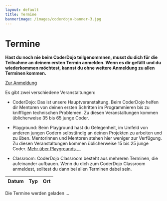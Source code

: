 ```yaml
---
layout: default
title: Termine
bannerimage: /images/coderdojo-banner-3.jpg
---
```


# Termine

**Hast du noch nie beim CoderDojo teilgenommnen, musst du dich für die Teilnahme an deinem ersten Termin anmelden. Wenn es dir gefällt und du wiederkommen möchtest, kannst du ohne weitere Anmeldung zu allen Terminen kommen.**

<p class="text-center"><a class="btn btn-material-light-blue-700" href="/anmeldung.html">Zur Anmeldung</a></p>

Es gibt zwei verschiedene Veranstaltungen:

- <span class="type-coderdojo">CoderDojo</span>: Das ist unsere Hauptveranstaltung. Beim CoderDojo helfen dir Mentoren von deinen ersten Schritten im Programmieren bis zu kniffligen technischen Problemen. Zu diesen Veranstaltungen kommen üblicherweise 35 bis 65 junge Coder.

- <span class="type-playground">Playground</span>: Beim Playground hast du Gelegenheit, im Umfeld von anderen jungen Codern selbständig an deinen Projekten zu arbeiten und zu üben. Mentorinnen und Mentoren stehen hier weniger zur Verfügung. Zu diesen Veranstaltungen kommen üblicherweise 15 bis 25 junge Coder. [Mehr über Playgrounds&nbsp;...](/infos/playground.html)

- <span class="type-classroom">Classroom</span>: CoderDojo Classroom besteht aus mehreren Terminen, die aufeinander aufbauen. Wenn du dich zum CoderDojo Classroom anmeldest, solltest du dann bei allen Terminen dabei sein.

<table class="table" id="eventsTable">
	<thead>
		<tr>
			<th>Datum</th>
			<th>Typ</th>
			<th>Ort</th>
		</tr>
	</thead>
	<tbody>
	</tbody>
</table>

<p class="loadingText">Die Termine werden geladen ...</p>

<script language="javascript">
	Date.prototype.addDays = function(days) {
		var dat = new Date(this.valueOf());
		dat.setDate(dat.getDate() + days);
		return dat;
	}

	var eventsTable = $("#eventsTable");

	$.get("https://participants-management-service.azurewebsites.net/api/events/?past=false", function(data) {
		var additionalEvents = [
			{ date: new Date(2017, 6, 7), title: "Sommerferien 2017", type: "header" },
			{ date: new Date(2017, 6, 13), title: "Sommerferien 2017", type: "header" },
			{ date: new Date(2017, 8, 14), title: "Wintersemester 2017 / 2018", type: "header" }
		].filter(function(event) { return event.date >= new Date(); });
		
		data = data.concat(additionalEvents).sort(function(a, b) {
			a = new Date(a.date);
			b = new Date(b.date);
			return a > b ? 1 : a < b ? -1 : 0;
		});

		data.forEach(function(event) {
			var row = "";

			if (event.type == "header") {
				row = "<tr class='subtitle'><td colspan='3'>" + event.title + "</td></tr>";
			} else {
				var date = moment(new Date(event.date)).startOf("day");
				var formattedDate = date.format("YYYY-MM-DD");

				/*row = "<tr";
				if (event.type == "playground") {
					row += " class='playground'";
				} else if (event.type == "bootcamp") {
					row += " class='bootcamp'";
				} else {
					row += " class='coderdojo'";
				}*/

				if (date.unix() == moment(new Date(2018, 4, 4)).startOf("day").unix()) {
					console.log("test");
					row += "<tr>";
					row += "<td>" + moment(new Date(2018, 3, 21)).startOf("day").format("dddd, DD. MMMM YYYY") + " 16:00 - 18:00</td>";
					row += "<td class='type-bootcamp'>Bootcamp</td>";
					row += "<td>Junior Bootcamp - im Rahmen des <a href='https://coding-club-linz.github.io/global-azure-bootcamp-2018/junior-bootcamp.html' target='_blank'>Global Azure Bootcamps</a><br/>für junge Coder ab 13 Jahren<br/>";
					row += "<a href=\"http://www.linz.at/wissensturm/anreise.asp\" target=\"_blank\">Wissensturm</a>, Kärtnerstraße 26, 4020 Linz</td>";
					row += "</tr>";
				}

				row += "<tr>";
				if (event.type == "classroom") {
					row += "<td>";
                    for (var i = 0; i < event.dates.length; i++) {
                        var classroomDate = moment(new Date(event.dates[i])).startOf("day");
                        row += "<span class='nowrap'>" + classroomDate.format("dddd, DD. MMMM YYYY") + "</span>" + "<br/>";
						if (event.title == "Elektronik") {
							row += "15:00 - 17:30<br/>";
						} else {
							row += "16:00 - 18:00<br/>";
						}
                    }
                    row += "</td>";
				} else if (event.type == "bootcamp") {
					row += "<td><span class='nowrap'>" + date.format("dddd, DD. MMMM YYYY") + "</span><br/>13:30 - 18:30</td>";
				} else {
					row += "<td><span class='nowrap'>" + date.format("dddd, DD. MMMM YYYY") + "</span><br/>16:00 - 18:00</td>";
				}

				if (event.type == "playground") {
					row += "<td class='type-playground'>Playground";
				} else if (event.type == "bootcamp") {
					row += "<td class='type-bootcamp'>Bootcamp";
                } else if (event.type == "classroom") {
					row += "<td class='type-classroom'>Classroom";
				} else {
					row += "<td class='type-coderdojo'>CoderDojo";
				}
				row += "</td>";

				row += "<td>";

                if (event.type == "classroom") {
                    row += "<b>CoderDojo Classroom - " + event.title + "</b>";
                    row += "<br/><br/>";
                    row += event.description;
                    row += "<br/><br/>";
                    var mailBody = "Hallo CoderDojo Team,%0D%0A%0D%0Aich möchte mich zum Kurs CoderDojo Classroom - " + event.title + " anmelden.%0D%0A%0D%0AVorname: %0D%0ANachname: %0D%0AAlter: %0D%0A";
                    row += "<b>Anmeldung unter <a href='mailto:info@coderdojo-linz.org?subject=Anmeldung zu CoderDojo Classroom - " + event.title + "&body=" + mailBody + "'>info@coderdojo-linz.org</a></b>";
                    row += "<br/><br/>";
                } else if (event.type == "bootcamp") {
					row += "<b>" + event.title + "</b>";
                    row += "<br/><br/>";
                    row += event.description;
                    row += "<br/><br/>";
					row += "<b><a href=\"https://www.globalazurebootcamp.at/junior-bootcamp/\" target=\"_blank\">Weitere Infos ...</a> | <a href=\"https://www.eventbrite.de/e/global-azure-bootcamp-austria-2020-tickets-90274179501\" target=\"_blank\">Zur Anmeldung ...</a></b>";
					row += "<br/><br/>";
				}

				/*if (event.type == "playground") {
					row += "Playground<br/>";
				} else if (event.type == "bootcamp") {
					row += "Junior Bootcamp - im Rahmen des <a href='https://coding-club-linz.github.io/global-azure-bootcamp-2017/junior-bootcamp.html' target='_blank'>Global Azure Bootcamps</a><br/>";
					row += "für junge Coder ab 13 Jahren<br/>";
				} else {
					row += "CoderDojo<br/>";
				}*/
				
				if (event.location) {
					row += event.location;
				} else {
					if (event.type == "playground") {
						row += "<a href=\"http://www.linz.at/wissensturm/anreise.asp\" target=\"_blank\">Wissensturm</a>, Raum 10.02, Kärtnerstraße 26, 4020 Linz";
					} else {
						row += "<a href=\"http://www.linz.at/wissensturm/anreise.asp\" target=\"_blank\">Wissensturm</a>, Veranstaltungssaal E09, Kärtnerstraße 26, 4020 Linz";
					}
				}

				if (event.sponsor) {
					row += "<br/><span class=\"sponsor\">Sponsored by " + event.sponsor + "</a>";
				}

				row += "</td>";
		
				row += "</tr>";
			}

			eventsTable.append(row);
		});

		$(".loadingText").hide();
	});
</script>
